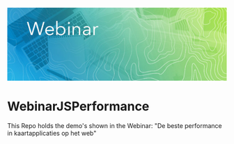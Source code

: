 ![Webinar logo](image.jpg)
# WebinarJSPerformance
This Repo holds the demo's shown in the Webinar: "De beste performance in kaartapplicaties op het web"

